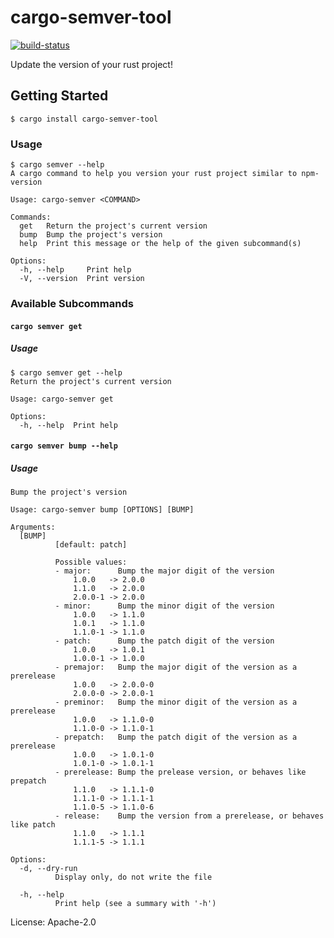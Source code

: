 # cargo-semver-tool

[![build-status](https://github.com/ddumont/cargo-semver-tool/actions/workflows/prerelease.yml/badge.svg)](https://github.com/ddumont/cargo-semver-tool/actions/workflows/prerelease.yml)

Update the version of your rust project!

## Getting Started
```console
$ cargo install cargo-semver-tool
```
### Usage
```console
$ cargo semver --help
A cargo command to help you version your rust project similar to npm-version

Usage: cargo-semver <COMMAND>

Commands:
  get   Return the project's current version
  bump  Bump the project's version
  help  Print this message or the help of the given subcommand(s)

Options:
  -h, --help     Print help
  -V, --version  Print version
```
### Available Subcommands

#### `cargo semver get`

##### Usage
```console
$ cargo semver get --help
Return the project's current version

Usage: cargo-semver get

Options:
  -h, --help  Print help
```

#### `cargo semver bump --help`

##### Usage
```console
Bump the project's version

Usage: cargo-semver bump [OPTIONS] [BUMP]

Arguments:
  [BUMP]
          [default: patch]

          Possible values:
          - major:      Bump the major digit of the version
              1.0.0   -> 2.0.0
              1.1.0   -> 2.0.0
              2.0.0-1 -> 2.0.0
          - minor:      Bump the minor digit of the version
              1.0.0   -> 1.1.0
              1.0.1   -> 1.1.0
              1.1.0-1 -> 1.1.0
          - patch:      Bump the patch digit of the version
              1.0.0   -> 1.0.1
              1.0.0-1 -> 1.0.0
          - premajor:   Bump the major digit of the version as a prerelease
              1.0.0   -> 2.0.0-0
              2.0.0-0 -> 2.0.0-1
          - preminor:   Bump the minor digit of the version as a prerelease
              1.0.0   -> 1.1.0-0
              1.1.0-0 -> 1.1.0-1
          - prepatch:   Bump the patch digit of the version as a prerelease
              1.0.0   -> 1.0.1-0
              1.0.1-0 -> 1.0.1-1
          - prerelease: Bump the prelease version, or behaves like prepatch
              1.1.0   -> 1.1.1-0
              1.1.1-0 -> 1.1.1-1
              1.1.0-5 -> 1.1.0-6
          - release:    Bump the version from a prerelease, or behaves like patch
              1.1.0   -> 1.1.1
              1.1.1-5 -> 1.1.1

Options:
  -d, --dry-run
          Display only, do not write the file

  -h, --help
          Print help (see a summary with '-h')
```

License: Apache-2.0

